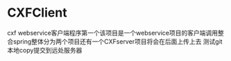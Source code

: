 # CXFClient
cxf webservice客户端程序第一个该项目是一个webservice项目的客户端调用整合spring整体分为两个项目还有一个CXFserver项目将会在后面上传上去
测试git本地copy提交到远处服务器
